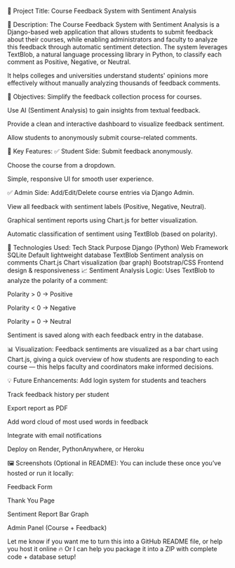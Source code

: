 📘 Project Title:
Course Feedback System with Sentiment Analysis

📝 Description:
The Course Feedback System with Sentiment Analysis is a Django-based web application that allows students to submit feedback about their courses, while enabling administrators and faculty to analyze this feedback through automatic sentiment detection. The system leverages TextBlob, a natural language processing library in Python, to classify each comment as Positive, Negative, or Neutral.

It helps colleges and universities understand students' opinions more effectively without manually analyzing thousands of feedback comments.

🎯 Objectives:
Simplify the feedback collection process for courses.

Use AI (Sentiment Analysis) to gain insights from textual feedback.

Provide a clean and interactive dashboard to visualize feedback sentiment.

Allow students to anonymously submit course-related comments.

🔧 Key Features:
✅ Student Side:
Submit feedback anonymously.

Choose the course from a dropdown.

Simple, responsive UI for smooth user experience.

✅ Admin Side:
Add/Edit/Delete course entries via Django Admin.

View all feedback with sentiment labels (Positive, Negative, Neutral).

Graphical sentiment reports using Chart.js for better visualization.

Automatic classification of sentiment using TextBlob (based on polarity).

🧠 Technologies Used:
Tech Stack	Purpose
Django (Python)	Web Framework
SQLite	Default lightweight database
TextBlob	Sentiment analysis on comments
Chart.js	Chart visualization (bar graph)
Bootstrap/CSS	Frontend design & responsiveness
📈 Sentiment Analysis Logic:
Uses TextBlob to analyze the polarity of a comment:

Polarity > 0 → Positive

Polarity < 0 → Negative

Polarity = 0 → Neutral

Sentiment is saved along with each feedback entry in the database.

📊 Visualization:
Feedback sentiments are visualized as a bar chart using Chart.js, giving a quick overview of how students are responding to each course — this helps faculty and coordinators make informed decisions.

💡 Future Enhancements:
Add login system for students and teachers

Track feedback history per student

Export report as PDF

Add word cloud of most used words in feedback

Integrate with email notifications

Deploy on Render, PythonAnywhere, or Heroku

🖼️ Screenshots (Optional in README):
You can include these once you’ve hosted or run it locally:

Feedback Form

Thank You Page

Sentiment Report Bar Graph

Admin Panel (Course + Feedback)

Let me know if you want me to turn this into a GitHub README file, or help you host it online 🔥
Or I can help you package it into a ZIP with complete code + database setup!
